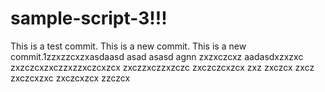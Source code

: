 # sample-script-3!!!

This is a test commit.
This is a new commit.
This is a new commit.1zzxzzcxzxasdaasd
asad
asasd
agnn
zxzxczcxz
aadasdxzxzxc
zxzczcxzxczzxzzxczcxzcx
zxczzxczzxzczc
zxczczcxzcx
zxz
zxczcx
zxcz
zxczcxzxc
zxczcxzcx
zzczcx
